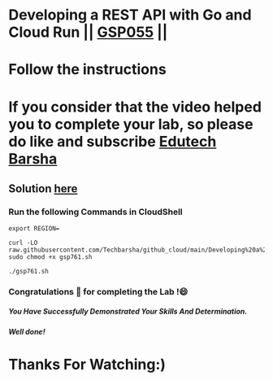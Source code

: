 # Developing a REST API with Go and Cloud Run || [GSP055](https://www.cloudskillsboost.google/focuses/14662?parent=catalog) ||
# Follow the instructions

# If you consider that the video helped you to complete your lab, so please do like and subscribe [Edutech Barsha](https://www.youtube.com/@edutechbarsha)
## Solution [here](https://youtu.be/B_yaZVAnMSA)

### Run the following Commands in CloudShell
```
export REGION=
```
```
curl -LO raw.githubusercontent.com/Techbarsha/github_cloud/main/Developing%20a%20REST%20API%20with%20Go%20and%20Cloud%20Run/gsp761.sh
sudo chmod +x gsp761.sh

./gsp761.sh
```
### Congratulations 🎉 for completing the Lab !😄

##### *You Have Successfully Demonstrated Your Skills And Determination.*

#### *Well done!*

# Thanks For Watching:)
